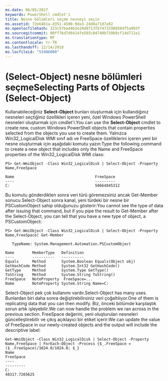 ```yaml
---
ms.date: 06/05/2017
keywords: PowerShell cmdlet'i
title: Nesne bölümleri seçme nesneyi seçin
ms.assetid: 72e64b1a-d351-4500-9da3-24d8a71d7a92
ms.openlocfilehash: 323c57ba4462e20d9713fb74732989584f5a993f
ms.sourcegitcommit: 00ff76d7d9414fe585c04740b739b9cf14d711e1
ms.translationtype: MT
ms.contentlocale: tr-TR
ms.lasthandoff: 12/14/2018
ms.locfileid: "53406008"
---
```

# <a name="selecting-parts-of-objects-select-object"></a><span data-ttu-id="7df44-103">(Select-Object) nesne bölümleri seçme</span><span class="sxs-lookup"><span data-stu-id="7df44-103">Selecting Parts of Objects (Select-Object)</span></span>

<span data-ttu-id="7df44-104">Kullanabileceğiniz **Select-Object** bunları oluşturmak için kullandığınız nesneleri seçtiğiniz özellikleri içeren yeni, özel Windows PowerShell nesneleri oluşturmak için cmdlet'i.</span><span class="sxs-lookup"><span data-stu-id="7df44-104">You can use the **Select-Object** cmdlet to create new, custom Windows PowerShell objects that contain properties selected from the objects you use to create them.</span></span> <span data-ttu-id="7df44-105">Yalnızca Win32_LogicalDisk WMI sınıf adı ve FreeSpace özelliklerini içeren yeni bir nesne oluşturmak için aşağıdaki komutu yazın:</span><span class="sxs-lookup"><span data-stu-id="7df44-105">Type the following command to create a new object that includes only the Name and FreeSpace properties of the Win32_LogicalDisk WMI class:</span></span>

```
PS> Get-WmiObject -Class Win32_LogicalDisk | Select-Object -Property Name,FreeSpace

Name                                    FreeSpace
----                                    ---------
C:                                      50664845312
```

<span data-ttu-id="7df44-106">Bu komutu gönderdikten sonra veri türü göremezsiniz ancak Get-Member sonucu Select-Object sonra kanal, yeni türdeki bir nesne bir PSCustomObject sahip olduğunuzu gösterir:</span><span class="sxs-lookup"><span data-stu-id="7df44-106">You cannot see the type of data after issuing that command, but if you pipe the result to Get-Member after the Select-Object, you can tell that you have a new type of object, a PSCustomObject:</span></span>

```
PS> Get-WmiObject -Class Win32_LogicalDisk | Select-Object -Property Name,FreeSpace| Get-Member

   TypeName: System.Management.Automation.PSCustomObject

Name        MemberType   Definition
----        ----------   ----------
Equals      Method       System.Boolean Equals(Object obj)
GetHashCode Method       System.Int32 GetHashCode()
GetType     Method       System.Type GetType()
ToString    Method       System.String ToString()
FreeSpace   NoteProperty  FreeSpace=...
Name        NoteProperty System.String Name=C:
```

<span data-ttu-id="7df44-107">Select-Object pek çok kullanımı vardır.</span><span class="sxs-lookup"><span data-stu-id="7df44-107">Select-Object has many uses.</span></span> <span data-ttu-id="7df44-108">Bunlardan biri daha sonra değiştirebilirsiniz veri çoğaltılıyor.</span><span class="sxs-lookup"><span data-stu-id="7df44-108">One of them is replicating data that you can then modify.</span></span> <span data-ttu-id="7df44-109">Biz, önceki bölümde karşılaştık sorun artık işleyebilir.</span><span class="sxs-lookup"><span data-stu-id="7df44-109">We can now handle the problem we ran across in the previous section.</span></span> <span data-ttu-id="7df44-110">FreeSpace değerini, yeni oluşturulan nesneleri güncelleştirebilir ve çıkış açıklayıcı bir etiket içerir:</span><span class="sxs-lookup"><span data-stu-id="7df44-110">We can update the value of FreeSpace in our newly-created objects and the output will include the descriptive label:</span></span>

```
Get-WmiObject -Class Win32_LogicalDisk | Select-Object -Property Name,FreeSpace | ForEach-Object -Process {$_.FreeSpace = ($_.FreeSpace)/1024.0/1024.0; $_}
Name                                                                  FreeSpace
----                                                                  ---------
C:                                                                48317.7265625
```